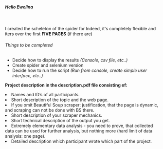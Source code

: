 <h5>Hello Ewelina</h5>
<br>
<p>I created the scheleton of the spider for Indeed, it's completely flexible and
iters over the first <strong>FIVE PAGES</strong> (if there are)</p>

<h6>Things to be completed</h6>
<ul>
<li>Decide how to display the results <em>(Console, csv file, etc..)</em></li>
<li>Create spider and selenium version</li>
<li>Decide how to run the script <em>(Run from console, create simple user interface, etc..)</em></li>
</ul>

<strong>Project description in the description.pdf file consisting of:</strong>
<li>Names and ID’s of all participants.</li>
<li>Short description of the topic and the web page.</li>
<li>If you omit Beautiful Soup scraper: justification, that the page is dynamic, and scraping can not be
done with BS there.</li>
<li>Short description of your scraper mechanics.</li>
<li>Short technical description of the output you get.</li>
<li>Extremely elementary data analysis - you need to prove, that collected data can be used for further analysis, but nothing more (hard limit of data analysis: one page).</li>
<li>Detailed description which participant wrote which part of the project.</li>
